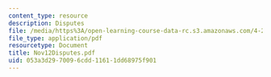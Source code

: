 ```yaml
---
content_type: resource
description: Disputes
file: /media/https%3A/open-learning-course-data-rc.s3.amazonaws.com/4-285-research-topics-in-architecture-citizen-centered-design-of-open-governance-systems-fall-2002/053a3d2970096cdd11611dd68975f901_Nov12Disputes.pdf
file_type: application/pdf
resourcetype: Document
title: Nov12Disputes.pdf
uid: 053a3d29-7009-6cdd-1161-1dd68975f901
---
```

